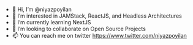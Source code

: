 - 👋 Hi, I’m @niyazpoyilan
- 👀 I’m interested in JAMStack, ReactJS, and Headless Architectures
- 🌱 I’m currently learning NextJS
- 💞️ I’m looking to collaborate on Open Source Projects
- 📫 You can reach me on twitter https://www.twitter.com/niyazpoyilan

<!---
niyazpoyilan/niyazpoyilan is a ✨ special ✨ repository because its `README.md` (this file) appears on your GitHub profile.
You can click the Preview link to take a look at your changes.
--->
